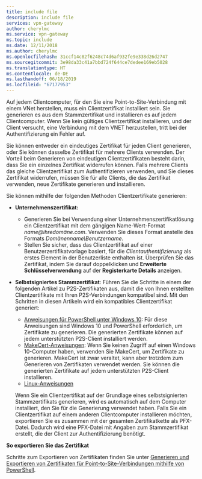 ```yaml
---
title: include file
description: include file
services: vpn-gateway
author: cherylmc
ms.service: vpn-gateway
ms.topic: include
ms.date: 12/11/2018
ms.author: cherylmc
ms.openlocfilehash: 31ccf14c82f6248c74d6af932fe9e338d26d2747
ms.sourcegitcommit: 3e98da33c41a7bbd724f644ce7dedee169eb5028
ms.translationtype: HT
ms.contentlocale: de-DE
ms.lasthandoff: 06/18/2019
ms.locfileid: "67177953"
---
```

Auf jedem Clientcomputer, für den Sie eine Point-to-Site-Verbindung mit einem VNet herstellen, muss ein Clientzertifikat installiert sein. Sie generieren es aus dem Stammzertifikat und installieren es auf jedem Clientcomputer. Wenn Sie kein gültiges Clientzertifikat installieren, und der Client versucht, eine Verbindung mit dem VNET herzustellen, tritt bei der Authentifizierung ein Fehler auf.

Sie können entweder ein eindeutiges Zertifikat für jeden Client generieren, oder Sie können dasselbe Zertifikat für mehrere Clients verwenden. Der Vorteil beim Generieren von eindeutigen Clientzertifikaten besteht darin, dass Sie ein einzelnes Zertifikat widerrufen können. Falls mehrere Clients das gleiche Clientzertifikat zum Authentifizieren verwenden, und Sie dieses Zertifikat widerrufen, müssen Sie für alle Clients, die das Zertifikat verwenden, neue Zertifikate generieren und installieren.

Sie können mithilfe der folgenden Methoden Clientzertifikate generieren:

- **Unternehmenszertifikat:**

  - Generieren Sie bei Verwendung einer Unternehmenszertifikatlösung ein Clientzertifikat mit dem gängigen Name-Wert-Format *name\@ihredomäne.com*. Verwenden Sie dieses Format anstelle des Formats *Domänenname\Benutzername*.
  - Stellen Sie sicher, dass das Clientzertifikat auf einer Benutzerzertifikatvorlage basiert, für die *Clientauthentifizierung* als erstes Element in der Benutzerliste enthalten ist. Überprüfen Sie das Zertifikat, indem Sie darauf doppelklicken und **Erweiterte Schlüsselverwendung** auf der **Registerkarte Details** anzeigen.

- **Selbstsigniertes Stammzertifikat**: Führen Sie die Schritte in einem der folgenden Artikel zu P2S-Zertifikaten aus, damit die von Ihnen erstellten Clientzertifikate mit Ihren P2S-Verbindungen kompatibel sind. Mit den Schritten in diesen Artikeln wird ein kompatibles Clientzertifikat generiert: 

  * [Anweisungen für PowerShell unter Windows 10](../articles/vpn-gateway/vpn-gateway-certificates-point-to-site.md#clientcert): Für diese Anweisungen sind Windows 10 und PowerShell erforderlich, um Zertifikate zu generieren. Die generierten Zertifikate können auf jedem unterstützten P2S-Client installiert werden.
  * [MakeCert-Anweisungen](../articles/vpn-gateway/vpn-gateway-certificates-point-to-site-makecert.md): Wenn Sie keinen Zugriff auf einen Windows 10-Computer haben, verwenden Sie MakeCert, um Zertifikate zu generieren. MakeCert ist zwar veraltet, kann aber trotzdem zum Generieren von Zertifikaten verwendet werden. Sie können die generierten Zertifikate auf jedem unterstützten P2S-Client installieren.
  * [Linux-Anweisungen](../articles/vpn-gateway/vpn-gateway-certificates-point-to-site-linux.md)

  Wenn Sie ein Clientzertifikat auf der Grundlage eines selbstsignierten Stammzertifikats generieren, wird es automatisch auf dem Computer installiert, den Sie für die Generierung verwendet haben. Falls Sie ein Clientzertifikat auf einem anderen Clientcomputer installieren möchten, exportieren Sie es zusammen mit der gesamten Zertifikatkette als PFX-Datei. Dadurch wird eine PFX-Datei mit Angaben zum Stammzertifikat erstellt, die der Client zur Authentifizierung benötigt. 

**So exportieren Sie das Zertifikat**

Schritte zum Exportieren von Zertifikaten finden Sie unter [Generieren und Exportieren von Zertifikaten für Point-to-Site-Verbindungen mithilfe von PowerShell](../articles/vpn-gateway/vpn-gateway-certificates-point-to-site.md#clientexport).
